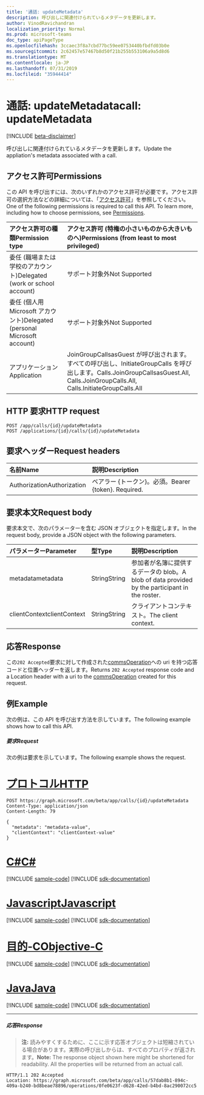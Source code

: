 ```yaml
---
title: '通話: updateMetadata'
description: 呼び出しに関連付けられているメタデータを更新します。
author: VinodRavichandran
localization_priority: Normal
ms.prod: microsoft-teams
doc_type: apiPageType
ms.openlocfilehash: 3ccaec3f8a7cbd77bc59ee0753440bfbdfd03b0e
ms.sourcegitcommit: 2c62457e57467b8d50f21b255b553106a9a5d8d6
ms.translationtype: MT
ms.contentlocale: ja-JP
ms.lasthandoff: 07/31/2019
ms.locfileid: "35944414"
---
```

# <a name="call-updatemetadata"></a><span data-ttu-id="fc1fa-103">通話: updateMetadata</span><span class="sxs-lookup"><span data-stu-id="fc1fa-103">call: updateMetadata</span></span>

[!INCLUDE [beta-disclaimer](../../includes/beta-disclaimer.md)]

<span data-ttu-id="fc1fa-104">呼び出しに関連付けられているメタデータを更新します。</span><span class="sxs-lookup"><span data-stu-id="fc1fa-104">Update the appliation's metadata associated with a call.</span></span>

## <a name="permissions"></a><span data-ttu-id="fc1fa-105">アクセス許可</span><span class="sxs-lookup"><span data-stu-id="fc1fa-105">Permissions</span></span>
<span data-ttu-id="fc1fa-p101">この API を呼び出すには、次のいずれかのアクセス許可が必要です。アクセス許可の選択方法などの詳細については、「[アクセス許可](/graph/permissions-reference)」を参照してください。</span><span class="sxs-lookup"><span data-stu-id="fc1fa-p101">One of the following permissions is required to call this API. To learn more, including how to choose permissions, see [Permissions](/graph/permissions-reference).</span></span>

| <span data-ttu-id="fc1fa-108">アクセス許可の種類</span><span class="sxs-lookup"><span data-stu-id="fc1fa-108">Permission type</span></span>                        | <span data-ttu-id="fc1fa-109">アクセス許可 (特権の小さいものから大きいものへ)</span><span class="sxs-lookup"><span data-stu-id="fc1fa-109">Permissions (from least to most privileged)</span></span> |
|:---------------------------------------|:--------------------------------------------|
| <span data-ttu-id="fc1fa-110">委任 (職場または学校のアカウント)</span><span class="sxs-lookup"><span data-stu-id="fc1fa-110">Delegated (work or school account)</span></span>     | <span data-ttu-id="fc1fa-111">サポート対象外</span><span class="sxs-lookup"><span data-stu-id="fc1fa-111">Not Supported</span></span>                               |
| <span data-ttu-id="fc1fa-112">委任 (個人用 Microsoft アカウント)</span><span class="sxs-lookup"><span data-stu-id="fc1fa-112">Delegated (personal Microsoft account)</span></span> | <span data-ttu-id="fc1fa-113">サポート対象外</span><span class="sxs-lookup"><span data-stu-id="fc1fa-113">Not Supported</span></span>                               |
| <span data-ttu-id="fc1fa-114">アプリケーション</span><span class="sxs-lookup"><span data-stu-id="fc1fa-114">Application</span></span>     | <span data-ttu-id="fc1fa-115">JoinGroupCallsasGuest が呼び出されます。すべての呼び出し、InitiateGroupCalls を呼び出します。</span><span class="sxs-lookup"><span data-stu-id="fc1fa-115">Calls.JoinGroupCallsasGuest.All, Calls.JoinGroupCalls.All, Calls.InitiateGroupCalls.All</span></span> |

## <a name="http-request"></a><span data-ttu-id="fc1fa-116">HTTP 要求</span><span class="sxs-lookup"><span data-stu-id="fc1fa-116">HTTP request</span></span>
<!-- { "blockType": "ignored" } -->
```http
POST /app/calls/{id}/updateMetadata
POST /applications/{id}/calls/{id}/updateMetadata
```

## <a name="request-headers"></a><span data-ttu-id="fc1fa-117">要求ヘッダー</span><span class="sxs-lookup"><span data-stu-id="fc1fa-117">Request headers</span></span>
| <span data-ttu-id="fc1fa-118">名前</span><span class="sxs-lookup"><span data-stu-id="fc1fa-118">Name</span></span>          | <span data-ttu-id="fc1fa-119">説明</span><span class="sxs-lookup"><span data-stu-id="fc1fa-119">Description</span></span>               |
|:--------------|:--------------------------|
| <span data-ttu-id="fc1fa-120">Authorization</span><span class="sxs-lookup"><span data-stu-id="fc1fa-120">Authorization</span></span> | <span data-ttu-id="fc1fa-p102">ベアラー {トークン}。必須。</span><span class="sxs-lookup"><span data-stu-id="fc1fa-p102">Bearer {token}. Required.</span></span> |

## <a name="request-body"></a><span data-ttu-id="fc1fa-123">要求本文</span><span class="sxs-lookup"><span data-stu-id="fc1fa-123">Request body</span></span>
<span data-ttu-id="fc1fa-124">要求本文で、次のパラメーターを含む JSON オブジェクトを指定します。</span><span class="sxs-lookup"><span data-stu-id="fc1fa-124">In the request body, provide a JSON object with the following parameters.</span></span>

| <span data-ttu-id="fc1fa-125">パラメーター</span><span class="sxs-lookup"><span data-stu-id="fc1fa-125">Parameter</span></span>      | <span data-ttu-id="fc1fa-126">型</span><span class="sxs-lookup"><span data-stu-id="fc1fa-126">Type</span></span>    |<span data-ttu-id="fc1fa-127">説明</span><span class="sxs-lookup"><span data-stu-id="fc1fa-127">Description</span></span>|
|:---------------|:--------|:----------|
|<span data-ttu-id="fc1fa-128">metadata</span><span class="sxs-lookup"><span data-stu-id="fc1fa-128">metadata</span></span>|<span data-ttu-id="fc1fa-129">String</span><span class="sxs-lookup"><span data-stu-id="fc1fa-129">String</span></span>|<span data-ttu-id="fc1fa-130">参加者が名簿に提供するデータの blob。</span><span class="sxs-lookup"><span data-stu-id="fc1fa-130">A blob of data provided by the participant in the roster.</span></span>|
|<span data-ttu-id="fc1fa-131">clientContext</span><span class="sxs-lookup"><span data-stu-id="fc1fa-131">clientContext</span></span>|<span data-ttu-id="fc1fa-132">String</span><span class="sxs-lookup"><span data-stu-id="fc1fa-132">String</span></span>|<span data-ttu-id="fc1fa-133">クライアントコンテキスト。</span><span class="sxs-lookup"><span data-stu-id="fc1fa-133">The client context.</span></span>|

## <a name="response"></a><span data-ttu-id="fc1fa-134">応答</span><span class="sxs-lookup"><span data-stu-id="fc1fa-134">Response</span></span>
<span data-ttu-id="fc1fa-135">この`202 Accepted`要求に対して作成された[commsOperation](../resources/commsoperation.md)への uri を持つ応答コードと位置ヘッダーを返します。</span><span class="sxs-lookup"><span data-stu-id="fc1fa-135">Returns `202 Accepted` response code and a Location header with a uri to the [commsOperation](../resources/commsoperation.md) created for this request.</span></span>

## <a name="example"></a><span data-ttu-id="fc1fa-136">例</span><span class="sxs-lookup"><span data-stu-id="fc1fa-136">Example</span></span>
<span data-ttu-id="fc1fa-137">次の例は、この API を呼び出す方法を示しています。</span><span class="sxs-lookup"><span data-stu-id="fc1fa-137">The following example shows how to call this API.</span></span>

##### <a name="request"></a><span data-ttu-id="fc1fa-138">要求</span><span class="sxs-lookup"><span data-stu-id="fc1fa-138">Request</span></span>
<span data-ttu-id="fc1fa-139">次の例は要求を示しています。</span><span class="sxs-lookup"><span data-stu-id="fc1fa-139">The following example shows the request.</span></span>


# <a name="httptabhttp"></a>[<span data-ttu-id="fc1fa-140">プロトコル</span><span class="sxs-lookup"><span data-stu-id="fc1fa-140">HTTP</span></span>](#tab/http)
<!-- {
  "blockType": "request",
  "name": "call-updateMetadata"
}-->
```http
POST https://graph.microsoft.com/beta/app/calls/{id}/updateMetadata
Content-Type: application/json
Content-Length: 79

{
  "metadata": "metadata-value",
  "clientContext": "clientContext-value"
}
```
# <a name="ctabcsharp"></a>[<span data-ttu-id="fc1fa-141">C#</span><span class="sxs-lookup"><span data-stu-id="fc1fa-141">C#</span></span>](#tab/csharp)
[!INCLUDE [sample-code](../includes/snippets/csharp/call-updatemetadata-csharp-snippets.md)]
[!INCLUDE [sdk-documentation](../includes/snippets/snippets-sdk-documentation-link.md)]

# <a name="javascripttabjavascript"></a>[<span data-ttu-id="fc1fa-142">Javascript</span><span class="sxs-lookup"><span data-stu-id="fc1fa-142">Javascript</span></span>](#tab/javascript)
[!INCLUDE [sample-code](../includes/snippets/javascript/call-updatemetadata-javascript-snippets.md)]
[!INCLUDE [sdk-documentation](../includes/snippets/snippets-sdk-documentation-link.md)]

# <a name="objective-ctabobjc"></a>[<span data-ttu-id="fc1fa-143">目的-C</span><span class="sxs-lookup"><span data-stu-id="fc1fa-143">Objective-C</span></span>](#tab/objc)
[!INCLUDE [sample-code](../includes/snippets/objc/call-updatemetadata-objc-snippets.md)]
[!INCLUDE [sdk-documentation](../includes/snippets/snippets-sdk-documentation-link.md)]

# <a name="javatabjava"></a>[<span data-ttu-id="fc1fa-144">Java</span><span class="sxs-lookup"><span data-stu-id="fc1fa-144">Java</span></span>](#tab/java)
[!INCLUDE [sample-code](../includes/snippets/java/call-updatemetadata-java-snippets.md)]
[!INCLUDE [sdk-documentation](../includes/snippets/snippets-sdk-documentation-link.md)]

---


##### <a name="response"></a><span data-ttu-id="fc1fa-145">応答</span><span class="sxs-lookup"><span data-stu-id="fc1fa-145">Response</span></span>

> <span data-ttu-id="fc1fa-p103">**注:** 読みやすくするために、ここに示す応答オブジェクトは短縮されている場合があります。実際の呼び出しからは、すべてのプロパティが返されます。</span><span class="sxs-lookup"><span data-stu-id="fc1fa-p103">**Note:** The response object shown here might be shortened for readability. All the properties will be returned from an actual call.</span></span>

<!-- {
  "blockType": "response",
  "truncated": true,
  "@odata.type": "microsoft.graph.commsOperation"
} -->
```http
HTTP/1.1 202 Accepted
Location: https://graph.microsoft.com/beta/app/calls/57dab8b1-894c-409a-b240-bd8beae78896/operations/0fe0623f-d628-42ed-b4bd-8ac290072cc5
```

<!-- uuid: 8fcb5dbc-d5aa-4681-8e31-b001d5168d79
2015-10-25 14:57:30 UTC -->
<!--
{
  "type": "#page.annotation",
  "description": "call: updateMetadata",
  "keywords": "",
  "section": "documentation",
  "tocPath": "",
  "suppressions": [
  ]
}
-->
